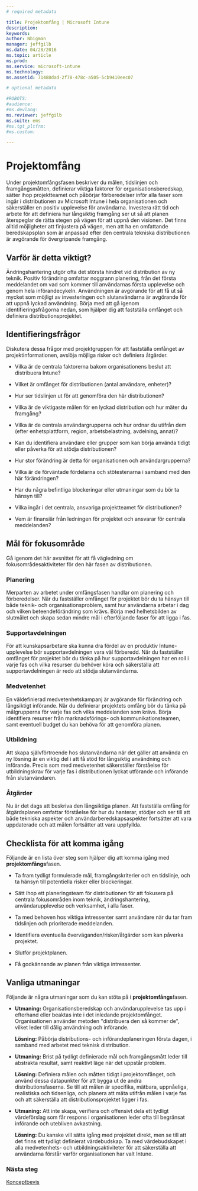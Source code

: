 ```yaml
---
# required metadata

title: Projektomfång | Microsoft Intune
description:
keywords:
author: Nbigman
manager: jeffgilb
ms.date: 04/28/2016
ms.topic: article
ms.prod:
ms.service: microsoft-intune
ms.technology:
ms.assetid: 71488dad-2f78-478c-a505-5cb9410eec07

# optional metadata

#ROBOTS:
#audience:
#ms.devlang:
ms.reviewer: jeffgilb
ms.suite: ems
#ms.tgt_pltfrm:
#ms.custom:

---
```


# Projektomfång
Under projektomfångsfasen beskriver du målen, tidslinjen och framgångsmåtten, definierar viktiga faktorer för organisationsberedskap, sätter ihop projektteamet och påbörjar förberedelser inför alla faser som ingår i distributionen av Microsoft Intune i hela organisationen och säkerställer en positiv upplevelse för användarna.
Investera rätt tid och arbete för att definiera hur långsiktig framgång ser ut så att planen återspeglar de rätta stegen på vägen för att uppnå den visionen. Det finns alltid möjligheter att finjustera på vägen, men att ha en omfattande beredskapsplan som är anpassad efter den centrala tekniska distributionen är avgörande för övergripande framgång.

## Varför är detta viktigt?
Ändringshantering utgör ofta det största hindret vid distribution av ny teknik. Positiv förändring omfattar noggrann planering, från det första meddelandet om vad som kommer till användarnas första upplevelse och genom hela införandecykeln. Användningen är avgörande för att få ut så mycket som möjligt av investeringen och slutanvändarna är avgörande för att uppnå lyckad användning.
Börja med att gå igenom identifieringsfrågorna nedan, som hjälper dig att fastställa omfånget och definiera distributionsprojektet.

## Identifieringsfrågor
Diskutera dessa frågor med projektgruppen för att fastställa omfånget av projektinformationen, avslöja möjliga risker och definiera åtgärder.

-   Vilka är de centrala faktorerna bakom organisationens beslut att distribuera Intune?

-   Vilket är omfånget för distributionen (antal användare, enheter)?
-   Hur ser tidslinjen ut för att genomföra den här distributionen?

-   Vilka är de viktigaste målen för en lyckad distribution och hur mäter du framgång?

-   Vilka är de centrala användargrupperna och hur ordnar du utifrån dem (efter enhetsplattform, region, arbetsbelastning, avdelning, annat)?

-   Kan du identifiera användare eller grupper som kan börja använda tidigt eller påverka för att stödja distributionen?

-   Hur stor förändring är detta för organisationen och användargrupperna?

-   Vilka är de förväntade fördelarna och stötestenarna i samband med den här förändringen?

-   Har du några befintliga blockeringar eller utmaningar som du bör ta hänsyn till?

-   Vilka ingår i det centrala, ansvariga projektteamet för distributionen?

-   Vem är finansiär från ledningen för projektet och ansvarar för centrala meddelanden?

## Mål för fokusområde
Gå igenom det här avsnittet för att få vägledning om fokusområdesaktiviteter för den här fasen av distributionen.

### Planering

Merparten av arbetet under omfångsfasen handlar om planering och förberedelser. När du fastställer omfånget för projektet bör du ta hänsyn till både teknik- och organisationsproblem, samt hur användarna arbetar i dag och vilken beteendeförändring som krävs. Börja med helhetsbilden av slutmålet och skapa sedan mindre mål i efterföljande faser för att ligga i fas.

### Supportavdelningen
För att kunskapsarbetare ska kunna dra fördel av en produktiv Intune-upplevelse bör supportavdelningen vara väl förberedd. När du fastställer omfånget för projektet bör du tänka på hur supportavdelningen har en roll i varje fas och vilka resurser du behöver köra och säkerställa att supportavdelningen är redo att stödja slutanvändarna.

### Medvetenhet
En väldefinierad medvetenhetskampanj är avgörande för förändring och långsiktigt införande. När du definierar projektets omfång bör du tänka på målgrupperna för varje fas och vilka meddelanden som krävs. Börja identifiera resurser från marknadsförings- och kommunikationsteamen, samt eventuell budget du kan behöva för att genomföra planen.

### Utbildning
Att skapa självförtroende hos slutanvändarna när det gäller att använda en ny lösning är en viktig del i att få stöd för långsiktig användning och införande. Precis som med medvetenhet säkerställer förståelse för utbildningskrav för varje fas i distributionen lyckat utförande och införande från slutanvändaren.

### Åtgärder
Nu är det dags att beskriva den långsiktiga planen. Att fastställa omfång för åtgärdsplanen omfattar förståelse för hur du hanterar, stödjer och ser till att både tekniska aspekter och användarberedskapsaspekter fortsätter att vara uppdaterade och att målen fortsätter att vara uppfyllda.

## Checklista för att komma igång
Följande är en lista över steg som hjälper dig att komma igång med **projektomfångs**fasen.

-   Ta fram tydligt formulerade mål, framgångskriterier och en tidslinje, och ta hänsyn till potentiella risker eller blockeringar.

-   Sätt ihop ett planeringsteam för distributionen för att fokusera på centrala fokusområden inom teknik, ändringshantering, användarupplevelse och verksamhet, i alla faser.

-   Ta med behoven hos viktiga intressenter samt användare när du tar fram tidslinjen och prioriterade meddelanden.

-   Identifiera eventuella överväganden/risker/åtgärder som kan påverka projektet.

-   Slutför projektplanen.

-   Få godkännande av planen från viktiga intressenter.

## Vanliga utmaningar
Följande är några utmaningar som du kan stöta på i **projektomfångs**fasen.

-   **Utmaning:** Organisationsberedskap och användarupplevelse tas upp i efterhand eller beaktas inte i det inledande projektomfånget. Organisationen använder metoden "distribuera den så kommer de", vilket leder till dålig användning och införande.

    **Lösning:** Påbörja distributions- och införandeplaneringen första dagen, i samband med arbetet med teknisk distribution.

-   **Utmaning:** Brist på tydligt definierade mål och framgångsmått leder till abstrakta resultat, samt reaktivt läge när det uppstår problem.

    **Lösning:** Definiera målen och måtten tidigt i projektomfånget, och använd dessa datapunkter för att bygga ut de andra distributionsfaserna. Se till att målen är specifika, mätbara, uppnåeliga, realistiska och tidsenliga, och planera att mäta utifrån målen i varje fas och att säkerställa att distributionsprojektet ligger i fas.

-   **Utmaning:** Att inte skapa, verifiera och offensivt dela ett tydligt värdeförslag som får respons i organisationen leder ofta till begränsat införande och utebliven avkastning.

    **Lösning:** Du kanske vill sätta igång med projektet direkt, men se till att det finns ett tydligt definierat värdebudskap. Ta med värdebudskapet i alla medvetenhets- och utbildningsaktiviteter för att säkerställa att användarna förstår varför organisationen har valt Intune.

### Nästa steg
[Konceptbevis](proof-of-concept.md)


<!--HONumber=May16_HO2-->


